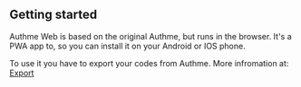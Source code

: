 ## Getting started

Authme Web is based on the original Authme, but runs in the browser. It's a PWA app to, so you can install it on your Android or IOS phone.

To use it you have to export your codes from Authme. More infromation at: [Export](export.md)
